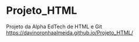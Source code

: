 # Projeto_HTML
Projeto da Alpha EdTech de HTML e Git
https://davinoronhaalmeida.github.io/Projeto_HTML/
